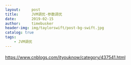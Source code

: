 ```yaml
---
layout:     post
title:      JVM调优-参数调优
date:       2019-02-15
author:     timebusker
header-img: img/taylorswift/post-bg-swift.jpg
catalog: true
tags:
    - JVM调优
---
```


#### 
https://www.cnblogs.com/ityouknow/category/437541.html